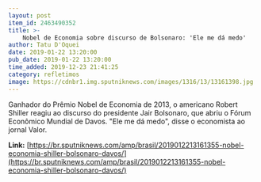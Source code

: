 ```yaml
---
layout: post
item_id: 2463490352
title: >-
    Nobel de Economia sobre discurso de Bolsonaro: 'Ele me dá medo'
author: Tatu D'Oquei
date: 2019-01-22 13:20:00
pub_date: 2019-01-22 13:20:00
time_added: 2019-12-23 21:41:25
category: refletimos
image: https://cdnbr1.img.sputniknews.com/images/1316/13/13161398.jpg
---
```


Ganhador do Prêmio Nobel de Economia de 2013, o americano Robert Shiller reagiu ao discurso do presidente Jair Bolsonaro, que abriu o Fórum Econômico Mundial de Davos. "Ele me dá medo", disse o economista ao jornal Valor.

**Link:** [https://br.sputniknews.com/amp/brasil/2019012213161355-nobel-economia-shiller-bolsonaro-davos/](https://br.sputniknews.com/amp/brasil/2019012213161355-nobel-economia-shiller-bolsonaro-davos/)


